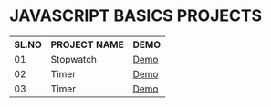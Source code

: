 <h1>JAVASCRIPT BASICS PROJECTS</h1>

<table>
  <tr>
    <th>SL.NO</th>
    <th>PROJECT NAME</th>
    <th>DEMO</th>
  </tr>
  <tr>
    <td>01</td>
    <td>Stopwatch</td>
    <td><a href="https://js-basic-stopwatch.vercel.app/">Demo</a></td>
  </tr>
  <tr>
    <td>02</td>
    <td>Timer</td>
    <td><a href="https://js-basic-timer.vercel.app/">Demo</a></td>
  </tr>
  <tr>
    <td>03</td>
    <td>Timer</td>
    <td><a href="https://js-basic-memorygame.vercel.app/">Demo</a></td>
  </tr>
</table>